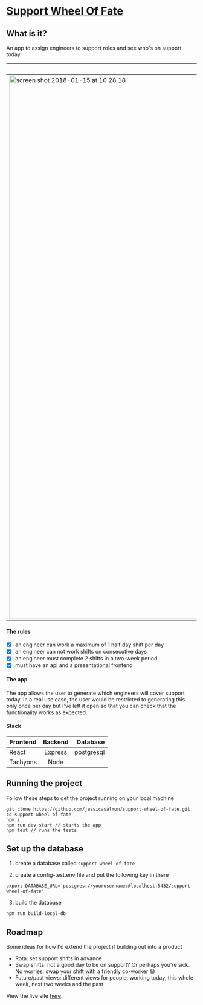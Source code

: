 # [Support Wheel Of Fate](https://which-engineer-is-it-anyway.herokuapp.com/)

## What is it?
An app to assign engineers to support roles and see who's on support today.

| Desktop      | Mobile         |
| ------------- |:-------------:|
| <img width="1437" alt="screen shot 2018-01-15 at 10 28 18" src="https://user-images.githubusercontent.com/19147734/34938069-d9e801a2-f9de-11e7-809d-ea80aa48456a.png"> | <img width="371" alt="screen shot 2018-01-14 at 22 44 27" src="https://user-images.githubusercontent.com/19147734/34938077-df4a7d64-f9de-11e7-95ed-86a3355390a7.png"> |

#### The rules
- [x] an engineer can work a maximum of 1 half day shift per day
- [x] an engineer can not work shifts on consecutive days
- [x] an engineer must complete 2 shifts in a two-week period
- [x] must have an api and a presentational frontend

#### The app
The app allows the user to generate which engineers will cover support today. In a real use case, the user would be restricted to generating this only once per day but I've left it open so that you can check that the functionality works as expected.


#### Stack

| Frontend      | Backend       | Database   |
| ------------- |:-------------:| ----------:|
| React         | Express       | postgresql |
| Tachyons      | Node          |            |


## Running the project
Follow these steps to get the project running on your local machine
```
git clone https://github.com/jessicasalmon/support-wheel-of-fate.git
cd support-wheel-of-fate
npm i
npm run dev-start // starts the app
npm test // runs the tests
```
## Set up the database
1) create a database called `support-wheel-of-fate`

2) create a config-test.env file and put the following key in there

```
export DATABASE_URL='postgres://yourusername:@localhost:5432/support-wheel-of-fate'
```

3) build the database
```
npm run build-local-db 
```

## Roadmap
Some ideas for how I'd extend the project if building out into a product

- Rota: set support shifts in advance
- Swap shifts: not a good day to be on support? Or perhaps you're sick. No worries, swap your shift with a friendly co-worker :smile:
- Future/past views: different views for people: working today, this whole week, next two weeks and the past


View the live site [here](https://which-engineer-is-it-anyway.herokuapp.com/).
